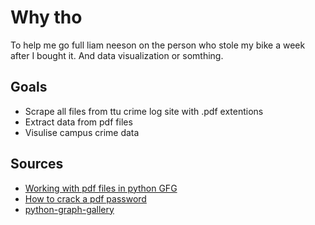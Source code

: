# Why tho
To help me go full liam neeson on the person who stole my bike a week after I bought it. And data visualization or somthing. 
## Goals 
- Scrape all files from ttu crime log site with .pdf extentions 
- Extract data from pdf files
- Visulise campus crime data 
## Sources 
- [Working with pdf files in python GFG](https://www.geeksforgeeks.org/working-with-pdf-files-in-python/)
- [How to crack a pdf password](https://ourcodeworld.com/articles/read/939/how-to-crack-a-pdf-password-with-brute-force-using-john-the-ripper-in-kali-linux)
- [python-graph-gallery](https://python-graph-gallery.com/)

